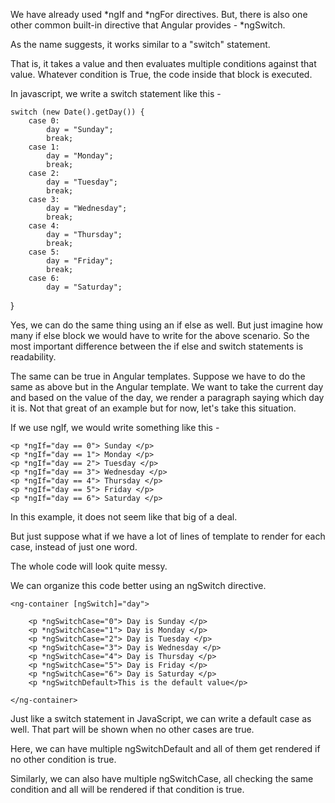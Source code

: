 We have already used *ngIf and *ngFor directives. But, there is also one other common built-in directive that Angular provides - *ngSwitch.

As the name suggests, it works similar to a "switch" statement. 

That is, it takes a value and then evaluates multiple conditions against that value. Whatever condition is True, the code inside that block is executed.

In javascript, we write a switch statement like this - 

    switch (new Date().getDay()) {
        case 0:
            day = "Sunday";
            break;
        case 1:
            day = "Monday";
            break;
        case 2:
            day = "Tuesday";
            break;
        case 3:
            day = "Wednesday";
            break;
        case 4:
            day = "Thursday";
            break;
        case 5:
            day = "Friday";
            break;
        case 6:
            day = "Saturday";
}


Yes, we can do the same thing using an if else as well. But just imagine how many if else block we would have to write for the above scenario. So the most important difference between the if else and switch statements is readability.

The same can be true in Angular templates. Suppose we have to do the same as above but in the Angular template. We want to take the current day and based on the value of the day, we render a paragraph saying which day it is. Not that great of an example but for now, let's take this situation.

 If we use ngIf, we would write something like this - 

    <p *ngIf="day == 0"> Sunday </p>
    <p *ngIf="day == 1"> Monday </p>
    <p *ngIf="day == 2"> Tuesday </p>
    <p *ngIf="day == 3"> Wednesday </p>
    <p *ngIf="day == 4"> Thursday </p>
    <p *ngIf="day == 5"> Friday </p>
    <p *ngIf="day == 6"> Saturday </p>

In this example, it does not seem like that big of a deal.

But just suppose what if we have a lot of lines of template to render for each case, instead of just one word.

The whole code will look quite messy.

We can organize this code better using an ngSwitch directive.

    <ng-container [ngSwitch]="day">

        <p *ngSwitchCase="0"> Day is Sunday </p>
        <p *ngSwitchCase="1"> Day is Monday </p>
        <p *ngSwitchCase="2"> Day is Tuesday </p>
        <p *ngSwitchCase="3"> Day is Wednesday </p>
        <p *ngSwitchCase="4"> Day is Thursday </p>
        <p *ngSwitchCase="5"> Day is Friday </p>
        <p *ngSwitchCase="6"> Day is Saturday </p>
        <p *ngSwitchDefault>This is the default value</p>

    </ng-container>


Just like a switch statement in JavaScript, we can write a default case as well. That part will be shown when no other cases are true.

Here, we can have multiple ngSwitchDefault and all of them get rendered if no other condition is true.

Similarly, we can also have multiple ngSwitchCase, all checking the same condition and all will be rendered if that condition is true.